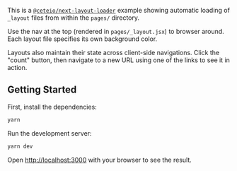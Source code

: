 This is a
[`@ceteio/next-layout-loader`](https://github.com/ceteio/next-layout-loader)
example showing automatic loading of `_layout` files from within the `pages/`
directory.

Use the nav at the top (rendered in `pages/_layout.jsx`) to browser around. Each
layout file specifies its own background color.

Layouts also maintain their state across client-side navigations. Click the
"count" button, then navigate to a new URL using one of the links to see it in
action.

## Getting Started

First, install the dependencies:

```bash
yarn
```

Run the development server:

```bash
yarn dev
```

Open [http://localhost:3000](http://localhost:3000) with your browser to see the result.
